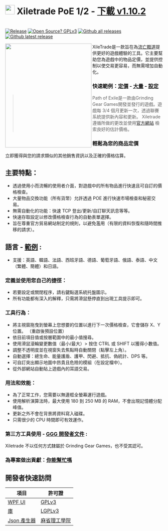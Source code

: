 # <img src="https://i.imgur.com/dhWQgtY.png" width="30" height="30"> Xiletrade PoE 1/2 - [下載 v1.10.2](https://github.com/maxensas/xiletrade/releases/download/1.10.2/Xiletrade_win-x64.7z)  

[<img width="20" height="15" src="https://user-images.githubusercontent.com/62154281/104107842-feae5080-52bf-11eb-8e8f-d8827f1f0334.png">](https://github.com/maxensas/xiletrade)
[<img width="20" height="15" src="https://user-images.githubusercontent.com/62154281/104107838-fd7d2380-52bf-11eb-8d47-f949fd7a3b58.png">](https://github.com/maxensas/xiletrade/blob/master/readme/README.kr.md)
[<img width="20" height="15" src="https://user-images.githubusercontent.com/62154281/104107835-fd7d2380-52bf-11eb-8e08-614b2610eca4.png">](https://github.com/maxensas/xiletrade/blob/master/readme/README.fr.md)
[<img width="20" height="15" src="https://user-images.githubusercontent.com/62154281/104107839-fe15ba00-52bf-11eb-807e-25088a595f33.png">](https://github.com/maxensas/xiletrade/blob/master/readme/README.es.md)
[<img width="20" height="15" src="https://user-images.githubusercontent.com/62154281/104107836-fd7d2380-52bf-11eb-8ba2-bcdc04dab8b9.png">](https://github.com/maxensas/xiletrade/blob/master/readme/README.de.md)
[<img width="20" height="15" src="https://user-images.githubusercontent.com/62154281/104107833-fce48d00-52bf-11eb-896a-c5671965cb51.png">](https://github.com/maxensas/xiletrade/blob/master/readme/README.pt.md)
[<img width="20" height="15" src="https://user-images.githubusercontent.com/62154281/104107837-fd7d2380-52bf-11eb-8df0-091c9d9cc05a.png">](https://github.com/maxensas/xiletrade/blob/master/readme/README.ru.md)
[<img width="20" height="15" src="https://user-images.githubusercontent.com/62154281/104107841-feae5080-52bf-11eb-8ca7-1f402cbf6e5e.png">](https://github.com/maxensas/xiletrade/blob/master/readme/README.th.md)
[<img width="20" height="15" src="https://user-images.githubusercontent.com/62154281/104107840-fe15ba00-52bf-11eb-939e-d98bba60877d.png">](https://github.com/maxensas/xiletrade/blob/master/readme/README.tw.md)
[<img width="20" height="15" src="https://user-images.githubusercontent.com/62154281/104107834-fce48d00-52bf-11eb-8902-02d5a6d457c8.png">](https://github.com/maxensas/xiletrade/blob/master/readme/README.cn.md)
[<img width="20" height="15" src="https://user-images.githubusercontent.com/62154281/222918792-06b9c888-bb96-40af-a27c-68b664fe60b5.png">](https://github.com/maxensas/xiletrade/blob/master/readme/README.jp.md)<br>
[![Release](https://img.shields.io/github/release/maxensas/xiletrade.svg)](https://github.com/maxensas/xiletrade/releases/) 
[![Open Source? GPLv3](https://badgen.net/badge/Open%20Source%20%3F/GPLv3/green?icon=github)](https://github.com/maxensas/xiletrade/tree/master/src)
[![Github all releases](https://img.shields.io/github/downloads/maxensas/xiletrade/total.svg)](https://GitHub.com/maxensas/xiletrade/releases/) [![Github latest release](https://img.shields.io/github/downloads/maxensas/xiletrade/latest/total.svg)](https://GitHub.com/maxensas/xiletrade/releases/)

<img align="left" width="275" height="332" src="https://user-images.githubusercontent.com/62154281/120824346-a884c700-c558-11eb-9889-839acdf88eb5.png">

XileTrade是一款旨在為[流亡黯道](https://www.pathofexile.tw/)提供更好的遊戲體驗的工具。它主要幫助您為遊戲中的物品定價，並提供控制以使交易更容易，而無需增加自動化。
### 快速範例：[定價](https://youtu.be/4mP3uOsr8oc) - [大量](https://youtu.be/6yuLZXTho-A) - [設定](https://youtu.be/libdIjrNM-8)<br>
>Path of Exile是一款由Grinding Gear Games開發並發行的遊戲。遊戲每 3/4 個月更新一次，透過聯賽系統提供新內容和更新。
>Xiletrade 遵循所做的更改並使用[官方網站](https://www.pathofexile.tw/trade/) 檢索良好的估計價格。
### 輕鬆為您的商品定價
立即獲得與您的請求類似的其他銷售資訊以及正確的價格估算。

## 主要特點：
* 透過使用小而流暢的使用者介面，對遊戲中的所有物品進行快速且可自訂的價格檢查。
* 大量物品交換功能（所有貨幣）允許透過 POE 進行快速市場檢查和秘密交易。
* 無需自動化的功能：快速 TCP 登出/更新/自訂聊天訊息等等。
* 快速存取設定以修改價格檢查行為的自動表單選擇。
* 旨在尊重官方貿易網站制定的規則，以避免濫用（有限的資料恢復和隨時間推移的請求）。

## 語言 - [範例](https://github.com/maxensas/xiletrade/blob/master/LANGUAGES.md) :
* 支援：英語、韓語、法語、西班牙語、德語、葡萄牙語、俄語、泰語、中文（繁體、簡體）和日語。

### 定義並使用您自己的捷徑：
* 若要設定或關閉程序，請右鍵點選系統托盤圖示。
* 所有功能都有深入的解釋，只需將滑鼠懸停直到出現工具提示即可。

### 工具行為：
* 將主視窗拖曳到螢幕上您想要的位置以進行下一次價格檢查，它會儲存 X、Y 位置。 （重啟後預設位置）
* 依目前項目值或按層範圍中的最小值搜尋。
* 使用滑鼠滾輪變更數值（最小/最大）> 按住 CTRL 或 SHIFT 以獲得小數值。
* 調整不透明度並在視窗失去焦點時自動關閉（點擊左上角）。
* 自動選擇：總生命、能量護盾、護甲、閃避、抵抗、偽統計、DPS 等。
* 可自訂突出顯示地圖中昂貴且危險的模組（在設定檔中）。
* 從外部網站自動貼上遊戲內的耳語交易。

### 用法和效能：
* 為了正常工作，您需要以無邊框全螢幕運行遊戲。
* 使用解析演算法時，最大使用 180 到 250 MB 的 RAM，不會出現記憶體分配峰值。
* 更新之外不會在背景將資料寫入磁碟。
* 只需很少的 CPU 時間即可有效運作。

### 第三方工具使用 - [GGG 開發者文件](https://www.pathofexile.com/developer/docs/index#policy) :
Xiletrade 不以任何方式隸屬於 Grinding Gear Games，也不受其認可。

### 為專案做出貢獻：[你能幫忙嗎](https://github.com/maxensas/xiletrade/blob/master/CONTRIBUTING.md)

## 開發者快速訪問
|項目|許可證|
|---------|---------|
| [WPF UI](https://github.com/maxensas/xiletrade/tree/master/src/Xiletrade) | [GPLv3](https://github.com/maxensas/xiletrade/blob/master/licenses/LICENSE_Xiletrade) |
| [庫](https://github.com/maxensas/xiletrade/tree/master/src/Xiletrade.Library) | [LGPLv3](https://github.com/maxensas/xiletrade/blob/master/licenses/LICENSE_XiletradeLibrary) |
| [Json 產生器](https://github.com/maxensas/xiletrade/tree/master/src/Xiletrade.Json) | [麻省理工學院](https://github.com/maxensas/xiletrade/blob/master/licenses/LICENSE_XiletradeJson) |